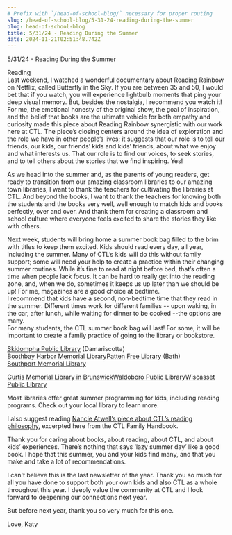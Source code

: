 ```yaml
---
# Prefix with `/head-of-school-blog/` necessary for proper routing
slug: /head-of-school-blog/5-31-24-reading-during-the-summer
blog: head-of-school-blog
title: 5/31/24 - Reading During the Summer
date: 2024-11-21T02:51:48.742Z
---
```

5/31/24 - Reading During the Summer

Reading\
Last weekend, I watched a wonderful documentary about Reading Rainbow on Netflix, called Butterfly in the Sky. If you are between 35 and 50, I would bet that if you watch, you will experience lightbulb moments that ping your deep visual memory. But, besides the nostalgia, I recommend you watch it! For me, the emotional honesty of the original show, the goal of inspiration, and the belief that books are the ultimate vehicle for both empathy and curiosity made this piece about Reading Rainbow synergistic with our work here at CTL. The piece’s closing centers around the idea of exploration and the role we have in other people’s lives; it suggests that our role is to tell our friends, our kids, our friends’ kids and kids’ friends, about what we enjoy and what interests us. That our role is to find our voices, to seek stories, and to tell others about the stories that we find inspiring. Yes!

As we head into the summer and, as the parents of young readers, get ready to transition from our amazing classroom libraries to our amazing town libraries, I want to thank the teachers for cultivating the libraries at CTL. And beyond the books, I want to thank the teachers for knowing both the students and the books very well, well enough to match kids and books perfectly, over and over. And thank them for creating a classroom and school culture where everyone feels excited to share the stories they like with others. 

Next week, students will bring home a summer book bag filled to the brim with titles to keep them excited. Kids should read every day, all year, including the summer. Many of CTL’s kids will do this without family support; some will need your help to create a practice within their changing summer routines. While it’s fine to read at night before bed, that’s often a time when people lack focus. It can be hard to really get into the reading zone, and, when we do, sometimes it keeps us up later than we should be up! For me, magazines are a good choice at bedtime.\
I recommend that kids have a second, non-bedtime time that they read in the summer. Different times work for different families -- upon waking, in the car, after lunch, while waiting for dinner to be cooked --the options are many.\
For many students, the CTL summer book bag will last! For some, it will be important to create a family practice of going to the library or bookstore. 

[Skidompha Public Library](https://www.skidompha.org/kids-programming/) (Damariscotta)\
[Boothbay Harbor Memorial Library](https://bbhlibrary.org/youth/)[Patten Free Library](https://www.patten.lib.me.us/kids/) (Bath)\
[Southport Memorial Library](https://www.southportlibrary.org/)

[Curtis Memorial Library in Brunswick](https://curtislibrary.com/kids/)[Waldoboro Public Library](http://www.waldoborolibrary.org/just-for-kids.html)[Wiscasset Public Library](https://wiscasset.lib.me.us/just-for-kids/)

Most libraries offer great summer programming for kids, including reading programs. Check out your local library to learn more. 

I also suggest reading [Nancie Atwell’s piece about CTL’s reading philosophy](https://docs.google.com/document/d/1fiYv3VmD2FrxVRTflD0_REIVUzzbEDcsO0oseamOqX8/edit?usp=sharing), excerpted here from the CTL Family Handbook. 

Thank you for caring about books, about reading, about CTL, and about kids’ experiences. There’s nothing that says ‘lazy summer day’ like a good book. I hope that this summer, you and your kids find many, and that you make and take a lot of recommendations. 

I can't believe this is the last newsletter of the year. Thank you so much for all you have done to support both your own kids and also CTL as a whole throughout this year. I deeply value the community at CTL and I look forward to deepening our connections next year. 

But before next year, thank you so very much for this one.

Love, Katy
